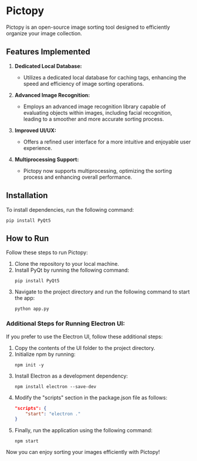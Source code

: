 # Pictopy

Pictopy is an open-source image sorting tool designed to efficiently organize your image collection.

## Features Implemented

1. **Dedicated Local Database:**

   - Utilizes a dedicated local database for caching tags, enhancing the speed and efficiency of image sorting operations.

2. **Advanced Image Recognition:**

   - Employs an advanced image recognition library capable of evaluating objects within images, including facial recognition, leading to a smoother and more accurate sorting process.

3. **Improved UI/UX:**

   - Offers a refined user interface for a more intuitive and enjoyable user experience.

4. **Multiprocessing Support:**
   - Pictopy now supports multiprocessing, optimizing the sorting process and enhancing overall performance.

## Installation

To install dependencies, run the following command:

```
pip install PyQt5
```

## How to Run

Follow these steps to run Pictopy:

1. Clone the repository to your local machine.
2. Install PyQt by running the following command:
   ```
   pip install PyQt5
   ```
3. Navigate to the project directory and run the following command to start the app:
   ```
   python app.py
   ```

### Additional Steps for Running Electron UI:

If you prefer to use the Electron UI, follow these additional steps:

1. Copy the contents of the UI folder to the project directory.
2. Initialize npm by running:
   ```
   npm init -y
   ```
3. Install Electron as a development dependency:
   ```
   npm install electron --save-dev
   ```
4. Modify the "scripts" section in the package.json file as follows:
   ```json
   "scripts": {
       "start": "electron ."
   }
   ```
5. Finally, run the application using the following command:
   ```
   npm start
   ```

Now you can enjoy sorting your images efficiently with Pictopy!
